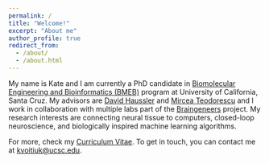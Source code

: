```yaml
---
permalink: /
title: "Welcome!"
excerpt: "About me"
author_profile: true
redirect_from: 
  - /about/
  - /about.html
---
```


My name is Kate and I am currently a PhD candidate in [Biomolecular Engineering and Bioinformatics (BMEB)](https://pbse.ucsc.edu/bmeb/index.html) program at University of California, Santa Cruz. My advisors are [David Haussler](https://hausslergenomics.ucsc.edu/) and [Mircea Teodorescu](https://danserlab.github.io/index.html) and I work in collaboration with multiple labs part of the [Braingeneers](https://braingeneers.ucsc.edu/) project.  My research interests are connecting neural tissue to computers, closed-loop neuroscience, and biologically inspired machine learning algorithms.

For more, check my [Curriculum Vitae](https://kvoitiuk.github.io/files/CV_kvoitiuk.pdf).
To get in touch, you can contact me at [kvoitiuk@ucsc.edu](kvoitiuk@ucsc.edu).
